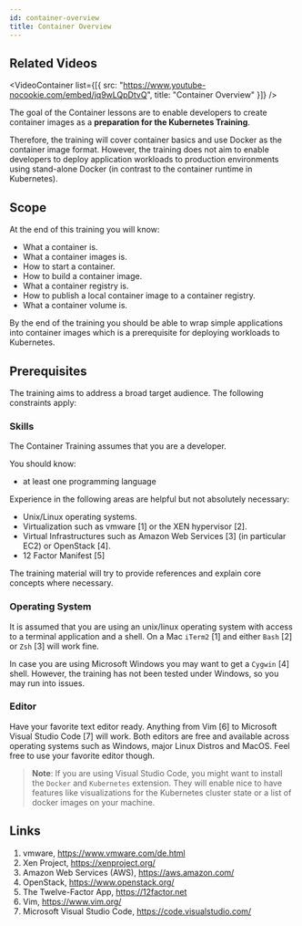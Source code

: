 ```yaml
---
id: container-overview
title: Container Overview
---
```

## Related Videos

<VideoContainer
  list={[{
    src: "https://www.youtube-nocookie.com/embed/jq9wLQpDtvQ",
    title: "Container Overview"
  }]}
/>

The goal of the Container lessons are to enable developers to create container images as a **preparation for the Kubernetes Training**.

Therefore, the training will cover container basics and use Docker as the container image format. However, the training does not aim to enable developers to deploy application workloads to production environments using stand-alone Docker (in contrast to the container runtime in Kubernetes).

## Scope

At the end of this training you will know:

* What a container is.
* What a container images is.
* How to start a container.
* How to build a container image.
* What a container registry is.
* How to publish a local container image to a container registry.
* What a container volume is.

By the end of the training you should be able to wrap simple applications into container images which is a prerequisite for deploying workloads to Kubernetes.

## Prerequisites

The training aims to address a broad target audience. The following constraints apply:

### Skills

The Container Training assumes that you are a developer.

You should know:
* at least one programming language

Experience in the following areas are helpful but not absolutely necessary:

* Unix/Linux operating systems.
* Virtualization such as vmware [1] or the XEN hypervisor [2].
* Virtual Infrastructures such as Amazon Web Services [3] (in particular EC2) or OpenStack [4].
* 12 Factor Manifest [5]

The training material will try to provide references and explain core concepts where necessary.

### Operating System

It is assumed that you are using an unix/linux operating system with access to a terminal application and a shell. On a Mac `iTerm2` [1] and either `Bash` [2] or `Zsh` [3] will work fine.

In case you are using Microsoft Windows you may want to get a `Cygwin` [4] shell. However, the training has not been tested under Windows, so you may run into issues.

### Editor

Have your favorite text editor ready. Anything from Vim [6] to Microsoft Visual Studio Code [7] will work. Both editors are free and available across operating systems such as Windows, major Linux Distros and MacOS. Feel free to use your favorite editor though.

> **Note**: 
> If you are using Visual Studio Code, you might want to install the `Docker`
> and `Kubernetes` extension. They will enable nice to have features like
> visualizations for the Kubernetes cluster state or a list of docker images on
> your machine.

## Links
1. vmware, https://www.vmware.com/de.html
2. Xen Project, https://xenproject.org/
3. Amazon Web Services (AWS), https://aws.amazon.com/
4. OpenStack, https://www.openstack.org/
5. The Twelve-Factor App, https://12factor.net
6. Vim, https://www.vim.org/
7. Microsoft Visual Studio Code, https://code.visualstudio.com/
